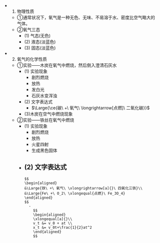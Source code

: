 -
  1. 物理性质
	- ①通常状况下，氧气是一种无色、无味、不易溶于水、密度比空气略大的气体。
	- ②氧气三态
		- (1) 气态(无色)
		- (2) 液态(淡蓝色)
		- (3) 固态(淡蓝色)
-
  2. 氧气的化学性质
	- ①实验——木炭在氧气中燃烧，然后倒入澄清石灰水
		- (1) 实验现象
			- 剧烈燃烧
			- 放热
			- 发白光
			- 石灰水变浑浊
		- (2) 文字表达式
			- $\Large{\ce{碳\ +\ 氧气\ \longrightarrow[点燃]\ 二氧化碳}}$
		- (3)木炭在空气中燃烧现象
	- ②实验——铁丝在氧气中燃烧
		- (1) 实验现象
			- 剧烈燃烧
			- 放热
			- 火星四射
			- 生成黑色固体
		- (2) 文字表达式
			-
			  $$
			  \begin{aligned}
			  &\Large{铁\ +\ 氧气\ \xlongrightarrow[a]{}\ 四氧化三铁}\\
			  &\Large{Fe\ +\ O_2\ \xlongequal{点燃}\ Fe_3O_4}
			  \end{aligned}
			  $$
				-
				  $$
				  \begin{aligned}
				  \xlongequal[a]{}\\
				  v_t &= v_0 + at \\
				  x_t &= v_0t+\frac{1}{2}at^2
				  \end{aligned}
				  $$